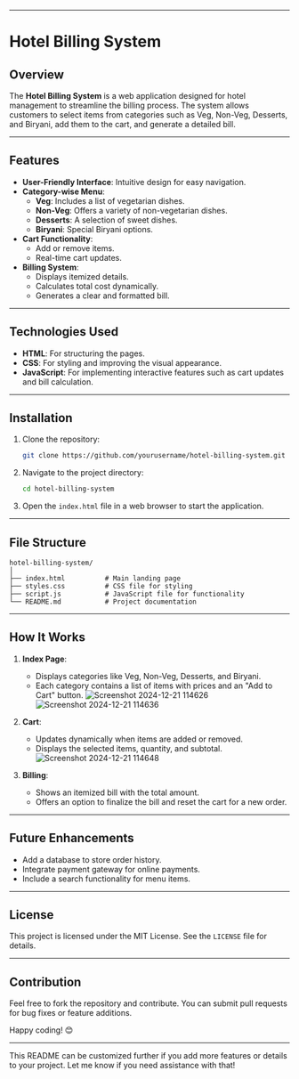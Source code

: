 
---

# Hotel Billing System

## Overview
The **Hotel Billing System** is a web application designed for hotel management to streamline the billing process. The system allows customers to select items from categories such as Veg, Non-Veg, Desserts, and Biryani, add them to the cart, and generate a detailed bill.

---

## Features
- **User-Friendly Interface**: Intuitive design for easy navigation.
- **Category-wise Menu**:
  - **Veg**: Includes a list of vegetarian dishes.
  - **Non-Veg**: Offers a variety of non-vegetarian dishes.
  - **Desserts**: A selection of sweet dishes.
  - **Biryani**: Special Biryani options.
- **Cart Functionality**:
  - Add or remove items.
  - Real-time cart updates.
- **Billing System**:
  - Displays itemized details.
  - Calculates total cost dynamically.
  - Generates a clear and formatted bill.

---

## Technologies Used
- **HTML**: For structuring the pages.
- **CSS**: For styling and improving the visual appearance.
- **JavaScript**: For implementing interactive features such as cart updates and bill calculation.

---

## Installation
1. Clone the repository:
   ```bash
   git clone https://github.com/yourusername/hotel-billing-system.git
   ```
2. Navigate to the project directory:
   ```bash
   cd hotel-billing-system
   ```
3. Open the `index.html` file in a web browser to start the application.

---

## File Structure
```
hotel-billing-system/
│
├── index.html          # Main landing page
├── styles.css          # CSS file for styling
├── script.js           # JavaScript file for functionality
└── README.md           # Project documentation
```

---

## How It Works
1. **Index Page**:  
   - Displays categories like Veg, Non-Veg, Desserts, and Biryani.  
   - Each category contains a list of items with prices and an "Add to Cart" button.
     ![Screenshot 2024-12-21 114626](https://github.com/user-attachments/assets/8a68eb0c-dba7-478f-8444-d26904ad8bcb)
     ![Screenshot 2024-12-21 114636](https://github.com/user-attachments/assets/0fbed466-9b02-4639-8c74-e1eebcf81a77)


2. **Cart**:  
   - Updates dynamically when items are added or removed.  
   - Displays the selected items, quantity, and subtotal.
    ![Screenshot 2024-12-21 114648](https://github.com/user-attachments/assets/a9a17394-92be-4356-9d19-f9db9e8ce01b)

3. **Billing**:  
   - Shows an itemized bill with the total amount.  
   - Offers an option to finalize the bill and reset the cart for a new order.

---

## Future Enhancements
- Add a database to store order history.
- Integrate payment gateway for online payments.
- Include a search functionality for menu items.

---

## License
This project is licensed under the MIT License. See the `LICENSE` file for details.

---

## Contribution
Feel free to fork the repository and contribute. You can submit pull requests for bug fixes or feature additions.  

Happy coding! 😊  

--- 

This README can be customized further if you add more features or details to your project. Let me know if you need assistance with that!
